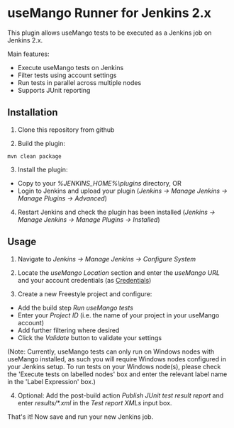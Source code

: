 # useMango Runner for Jenkins 2.x

This plugin allows useMango tests to be executed as a Jenkins job on Jenkins 2.x.

Main features:
- Execute useMango tests on Jenkins
- Filter tests using account settings
- Run tests in parallel across multiple nodes
- Supports JUnit reporting
 
## Installation
 
1) Clone this repository from github

2) Build the plugin:
```
mvn clean package
```
3) Install the plugin:
 - Copy to your _%JENKINS_HOME%\plugins_ directory, OR
 - Login to Jenkins and upload your plugin (_Jenkins -> Manage Jenkins -> Manage Plugins -> Advanced_)

4) Restart Jenkins and check the plugin has been installed (_Jenkins -> Manage Jenkins -> Manage Plugins -> Installed_)

## Usage

1) Navigate to _Jenkins -> Manage Jenkins -> Configure System_

2) Locate the _useMango Location_ section and enter the _useMango URL_ and your account credentials (as [Credentials](https://wiki.jenkins-ci.org/display/JENKINS/Credentials+Plugin))

3) Create a new Freestyle project and configure:

 - Add the build step _Run useMango tests_ 
 - Enter your _Project ID_ (i.e. the name of your project in your useMango account)
 - Add further filtering where desired
 - Click the _Validate_ button to validate your settings
 
(Note: Currently, useMango tests can only run on Windows nodes with useMango installed, as such you will require Windows nodes configured in your Jenkins setup. To run tests on your Windows node(s), please check the 'Execute tests on labelled nodes' box and enter the relevant label name in the 'Label Expression' box.)

4) Optional:  Add the post-build action _Publish JUnit test result report_ and enter _results/*.xml_ in the _Test report XMLs_ input box.

That's it! Now save and run your new Jenkins job.